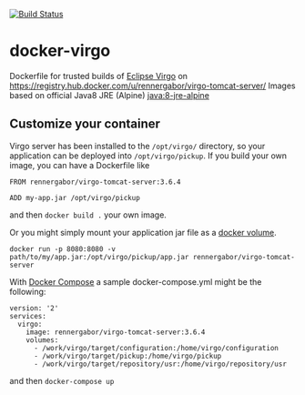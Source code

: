 [![Build Status](https://travis-ci.org/rennergabor/virgo-tomcat-server.svg?branch=master)](https://travis-ci.org/rennergabor/virgo-tomcat-server)

docker-virgo
============

Dockerfile for trusted builds of [Eclipse Virgo](https://eclipse.org/virgo/) on https://registry.hub.docker.com/u/rennergabor/virgo-tomcat-server/
Images based on official Java8 JRE (Alpine) [java:8-jre-alpine](https://github.com/docker-library/openjdk/blob/54c64cf47d2b705418feb68b811419a223c5a040/8-jre/alpine/Dockerfile)

## Customize your container

Virgo server has been installed to the `/opt/virgo/` directory, so your application can be deployed into `/opt/virgo/pickup`. 
If you build your own image, you can have a Dockerfile like
```
FROM rennergabor/virgo-tomcat-server:3.6.4

ADD my-app.jar /opt/virgo/pickup
```

and then `docker build .` your own image.

Or you might simply mount your application jar file as a [docker volume](https://docs.docker.com/engine/tutorials/dockervolumes/#/mount-a-host-file-as-a-data-volume).

	docker run -p 8080:8080 -v path/to/my/app.jar:/opt/virgo/pickup/app.jar rennergabor/virgo-tomcat-server

With [Docker Compose](https://docs.docker.com/compose/) a sample docker-compose.yml might be the following:
```
version: '2'
services:
  virgo:
    image: rennergabor/virgo-tomcat-server:3.6.4
    volumes:
      - /work/virgo/target/configuration:/home/virgo/configuration
      - /work/virgo/target/pickup:/home/virgo/pickup
      - /work/virgo/target/repository/usr:/home/virgo/repository/usr

``` 
 and then `docker-compose up` 
